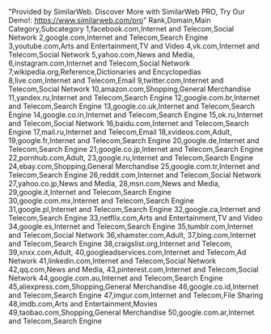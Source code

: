 "Provided by SimilarWeb. Discover More with SimilarWeb PRO, Try Our Demo!: https://www.similarweb.com/pro"
Rank,Domain,Main Category,Subcategory
1,facebook.com,Internet and Telecom,Social Network
2,google.com,Internet and Telecom,Search Engine
3,youtube.com,Arts and Entertainment,TV and Video
4,vk.com,Internet and Telecom,Social Network
5,yahoo.com,News and Media, 
6,instagram.com,Internet and Telecom,Social Network
7,wikipedia.org,Reference,Dictionaries and Encyclopedias
8,live.com,Internet and Telecom,Email
9,twitter.com,Internet and Telecom,Social Network
10,amazon.com,Shopping,General Merchandise
11,yandex.ru,Internet and Telecom,Search Engine
12,google.com.br,Internet and Telecom,Search Engine
13,google.co.uk,Internet and Telecom,Search Engine
14,google.co.in,Internet and Telecom,Search Engine
15,ok.ru,Internet and Telecom,Social Network
16,baidu.com,Internet and Telecom,Search Engine
17,mail.ru,Internet and Telecom,Email
18,xvideos.com,Adult, 
19,google.fr,Internet and Telecom,Search Engine
20,google.de,Internet and Telecom,Search Engine
21,google.co.jp,Internet and Telecom,Search Engine
22,pornhub.com,Adult, 
23,google.ru,Internet and Telecom,Search Engine
24,ebay.com,Shopping,General Merchandise
25,google.com.tr,Internet and Telecom,Search Engine
26,reddit.com,Internet and Telecom,Social Network
27,yahoo.co.jp,News and Media, 
28,msn.com,News and Media, 
29,google.it,Internet and Telecom,Search Engine
30,google.com.mx,Internet and Telecom,Search Engine
31,google.pl,Internet and Telecom,Search Engine
32,google.ca,Internet and Telecom,Search Engine
33,netflix.com,Arts and Entertainment,TV and Video
34,google.es,Internet and Telecom,Search Engine
35,tumblr.com,Internet and Telecom,Social Network
36,xhamster.com,Adult, 
37,bing.com,Internet and Telecom,Search Engine
38,craigslist.org,Internet and Telecom, 
39,xnxx.com,Adult, 
40,googleadservices.com,Internet and Telecom,Ad Network
41,linkedin.com,Internet and Telecom,Social Network
42,qq.com,News and Media, 
43,pinterest.com,Internet and Telecom,Social Network
44,google.com.au,Internet and Telecom,Search Engine
45,aliexpress.com,Shopping,General Merchandise
46,google.co.id,Internet and Telecom,Search Engine
47,imgur.com,Internet and Telecom,File Sharing
48,imdb.com,Arts and Entertainment,Movies
49,taobao.com,Shopping,General Merchandise
50,google.com.ar,Internet and Telecom,Search Engine
